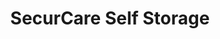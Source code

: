 ---
title: "SecurCare Self Storage"
url: /tulsa/securcare-self-storage-south-trenton-avenue/
shop: Mieten
---